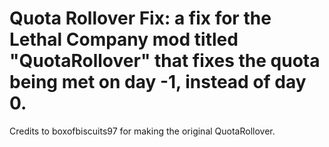 # Quota Rollover Fix: a fix for the Lethal Company mod titled "QuotaRollover" that fixes the quota being met on day -1, instead of day 0.

Credits to boxofbiscuits97 for making the original QuotaRollover.
